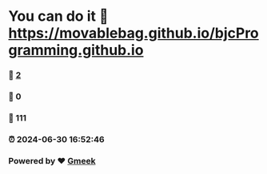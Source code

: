 # You can do it :link: https://movablebag.github.io/bjcProgramming.github.io 
### :page_facing_up: [2](https://movablebag.github.io/bjcProgramming.github.io/tag.html) 
### :speech_balloon: 0 
### :hibiscus: 111 
### :alarm_clock: 2024-06-30 16:52:46 
### Powered by :heart: [Gmeek](https://github.com/Meekdai/Gmeek)
